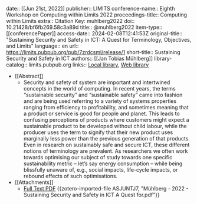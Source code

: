 date:: [[Jun 21st, 2022]]
publisher:: LIMITS
conference-name:: Eighth Workshop on Computing within Limits 2022
proceedings-title:: Computing within Limits
extra:: Citation Key: muhlberg2022
doi:: 10.21428/bf6fb269.58c3a89d
title:: @muhlberg2022
item-type:: [[conferencePaper]]
access-date:: 2024-02-08T12:41:53Z
original-title:: "Sustaining Security and Safety in ICT: A Quest for Terminology, Objectives, and Limits"
language:: en
url:: https://limits.pubpub.org/pub/7zrdcsml/release/1
short-title:: Sustaining Security and Safety in ICT
authors:: [[Jan Tobias Mühlberg]]
library-catalog:: limits.pubpub.org
links:: [Local library](zotero://select/groups/2386895/items/C7U2JY3T), [Web library](https://www.zotero.org/groups/2386895/items/C7U2JY3T)

- [[Abstract]]
	- Security and safety of system are important and intertwined concepts in the world of computing. In recent years, the terms “sustainable security” and “sustainable safety” came into fashion and are being used referring to a variety of systems properties ranging from efficiency to profitability, and sometimes meaning that a product or service is good for people and planet. This leads to confusing perceptions of products where customers might expect a sustainable product to be developed without child labour, while the producer uses the term to signify that their new product uses marginally less power than the previous generation of that products. Even in research on sustainably safe and secure ICT, these different notions of terminology are prevalent. As researchers we often work towards optimising our subject of study towards one specific sustainability metric – let’s say energy consumption – while being blissfully unaware of, e.g., social impacts, life-cycle impacts, or rebound effects of such optimisations.
- [[Attachments]]
	- [Full Text PDF](https://limits.pubpub.org/pub/7zrdcsml/download/pdf) {{zotero-imported-file ASJUNTJ7, "Mühlberg - 2022 - Sustaining Security and Safety in ICT A Quest for.pdf"}}